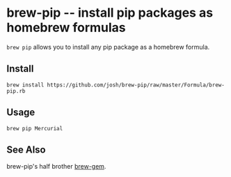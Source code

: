 brew-pip -- install pip packages as homebrew formulas
=====================================================

`brew pip` allows you to install any pip package as a homebrew formula.

Install
-------

    brew install https://github.com/josh/brew-pip/raw/master/Formula/brew-pip.rb

Usage
-----

    brew pip Mercurial

See Also
--------

brew-pip's half brother [brew-gem](https://github.com/josh/brew-gem).
